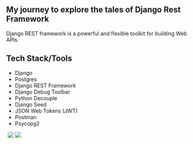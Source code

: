 ## My journey to explore the tales of Django Rest Framework
Django REST framework is a powerful and flexible toolkit for building Web APIs.

## Tech Stack/Tools

* Django
* Postgres
* Django REST Framework
* Django Debug Toolbar
* Python Decouple
* Django Seed
* JSON Web Tokens (JWT)
* Postman 
* Psycopg2

<img src="https://res.cloudinary.com/dkezlmzn1/image/upload/v1678287615/Screenshot_2023-03-08_at_11.01.36_AM_t0fqqx.png" alt="" />

<img src="https://res.cloudinary.com/dkezlmzn1/image/upload/v1678287715/Screenshot_2023-03-08_at_11.01.51_AM_gz312y.png" />

<img src="https://res.cloudinary.com/dkezlmzn1/image/upload/v1678287839/Screenshot_2023-03-08_at_4.03.42_PM_s3moap.png" />